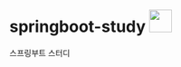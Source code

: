 # springboot-study <img src = "https://user-images.githubusercontent.com/97499271/171824322-967920aa-7e45-4cd4-9ad3-5451821bacc6.png" width="40" height="40"/>

스프링부트 스터디
